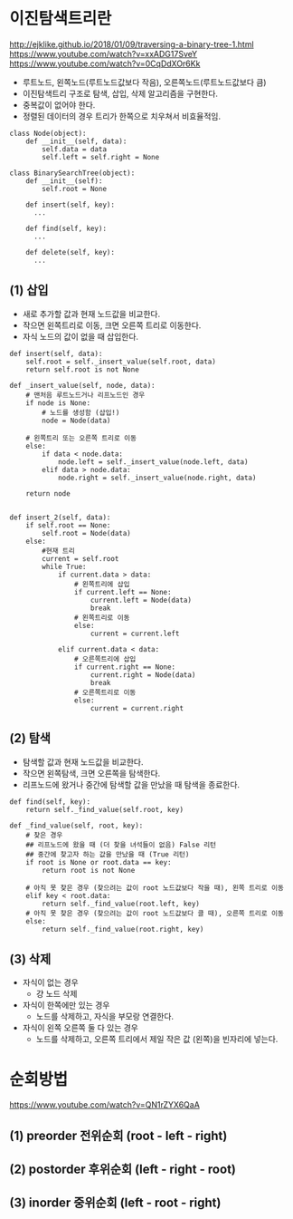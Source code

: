 # 이진탐색트리란
http://ejklike.github.io/2018/01/09/traversing-a-binary-tree-1.html
https://www.youtube.com/watch?v=xxADG17SveY
https://www.youtube.com/watch?v=0CqDdXOr6Kk

* 루트노드, 왼쪽노드(루트노드값보다 작음), 오른쪽노드(루트노드값보다 큼)
* 이진탐색트리 구조로 탐색, 삽입, 삭제 알고리즘을 구현한다.
* 중복값이 없어야 한다.
* 정렬된 데이터의 경우 트리가 한쪽으로 치우쳐서 비효율적임.

```{python}
class Node(object):
    def __init__(self, data):
        self.data = data
        self.left = self.right = None
        
class BinarySearchTree(object):
    def __init__(self):
        self.root = None
        
    def insert(self, key):
      ...
    
    def find(self, key):
      ...
      
    def delete(self, key):
      ...
```

## (1) 삽입
* 새로 추가할 값과 현재 노드값을 비교한다.
* 작으면 왼쪽트리로 이동, 크면 오른쪽 트리로 이동한다.
* 자식 노드의 값이 없을 때 삽입한다.

```{python}
def insert(self, data):
    self.root = self._insert_value(self.root, data)
    return self.root is not None

def _insert_value(self, node, data):
    # 맨처음 루트노드거나 리프노드인 경우
    if node is None:
        # 노드를 생성함 (삽입!)
        node = Node(data)

    # 왼쪽트리 또는 오른쪽 트리로 이동
    else:
        if data < node.data:
            node.left = self._insert_value(node.left, data)
        elif data > node.data:
            node.right = self._insert_value(node.right, data)
            
    return node    
   
```


```{python}
def insert_2(self, data):
    if self.root == None:
        self.root = Node(data)
    else:
        #현재 트리
        current = self.root
        while True:
            if current.data > data:
                # 왼쪽트리에 삽입
                if current.left == None:
                    current.left = Node(data)
                    break
                # 왼쪽트리로 이동
                else:
                    current = current.left

            elif current.data < data:
                # 오른쪽트리에 삽입
                if current.right == None:
                    current.right = Node(data)
                    break
                # 오른쪽트리로 이동
                else:
                    current = current.right
```



## (2) 탐색
* 탐색할 값과 현재 노드값을 비교한다.
* 작으면 왼쪽탐색, 크면 오른쪽을 탐색한다.
* 리프노드에 왔거나 중간에 탐색할 값을 만났을 때 탐색을 종료한다.

```{python}
def find(self, key):
    return self._find_value(self.root, key)

def _find_value(self, root, key):
    # 찾은 경우
    ## 리프노드에 왔을 때 (더 찾을 녀석들이 없음) False 리턴
    ## 중간에 찾고자 하는 값을 만났을 때 (True 리턴)
    if root is None or root.data == key:
        return root is not None

    # 아직 못 찾은 경우 (찾으려는 값이 root 노드값보다 작을 때), 왼쪽 트리로 이동 
    elif key < root.data:
        return self._find_value(root.left, key)
    # 아직 못 찾은 경우 (찾으려는 값이 root 노드값보다 클 때), 오른쪽 트리로 이동
    else:
        return self._find_value(root.right, key)
```

## (3) 삭제
* 자식이 없는 경우
    * 걍 노드 삭제
* 자식이 한쪽에만 있는 경우
    * 노드를 삭제하고, 자식을 부모랑 연결한다.
* 자식이 왼쪽 오른쪽 둘 다 있는 경우
    * 노드를 삭제하고, 오른쪽 트리에서 제일 작은 값 (왼쪽)을 빈자리에 넣는다.


# 순회방법
https://www.youtube.com/watch?v=QN1rZYX6QaA

## (1) preorder 전위순회 (root - left - right)
## (2) postorder 후위순회 (left - right - root)
## (3) inorder 중위순회 (left - root - right)
